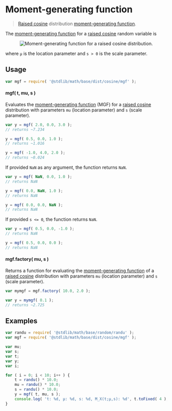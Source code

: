 # Moment-generating function

> [Raised cosine][cosine-distribution] distribution [moment-generating function][mgf].

<section class="intro">

The [moment-generating function][mgf] for a [raised cosine][cosine-distribution] random variable is

<!-- <equation class="equation" label="eq:cosine_mgf" align="center" raw="M_X(t) := \mathbb{E}\!\left[e^{tX}\right] = \frac{ \pi^{2} \sinh(st) }{ st(\pi^{2}+s^{2}t^{2}) } \,e^{\mu t}" alt="Moment-generating function for a raised cosine distribution."> -->

<div class="equation" align="center" data-raw-text="M_X(t) := \mathbb{E}\!\left[e^{tX}\right] = \frac{ \pi^{2} \sinh(st) }{ st(\pi^{2}+s^{2}t^{2}) } \,e^{\mu t}" data-equation="eq:cosine_mgf">
    <img src="https://cdn.rawgit.com/stdlib-js/stdlib/15a1a60070db1b591d75f6b110e0e8387e550637/lib/node_modules/@stdlib/math/base/dist/cosine/mgf/docs/img/equation_cosine_mgf.svg" alt="Moment-generating function for a raised cosine distribution.">
    <br>
</div>

<!-- </equation> -->

where `μ` is the location parameter and `s > 0` is the scale parameter.

</section>

<!-- /.intro -->

<section class="usage">

## Usage

```javascript
var mgf = require( '@stdlib/math/base/dist/cosine/mgf' );
```

#### mgf( t, mu, s )

Evaluates the [moment-generating function][mgf] (MGF) for a [raised cosine][cosine-distribution] distribution with parameters `mu` (location parameter) and `s` (scale parameter).

```javascript
var y = mgf( 2.0, 0.0, 3.0 );
// returns ~7.234

y = mgf( 0.5, 0.0, 1.0 );
// returns ~1.016

y = mgf( -1.0, 4.0, 2.0 );
// returns ~0.024
```

If provided `NaN` as any argument, the function returns `NaN`.

```javascript
var y = mgf( NaN, 0.0, 1.0 );
// returns NaN

y = mgf( 0.0, NaN, 1.0 );
// returns NaN

y = mgf( 0.0, 0.0, NaN );
// returns NaN
```

If provided `s <= 0`, the function returns `NaN`.

```javascript
var y = mgf( 0.5, 0.0, -1.0 );
// returns NaN

y = mgf( 0.5, 0.0, 0.0 );
// returns NaN
```

#### mgf.factory( mu, s )

Returns a function for evaluating the [moment-generating function][mgf] of a [raised cosine][cosine-distribution] distribution with parameters `mu` (location parameter) and `s` (scale parameter).

```javascript
var mymgf = mgf.factory( 10.0, 2.0 );

var y = mymgf( 0.1 );
// returns ~2.725
```

</section>

<!-- /.usage -->

<section class="examples">

## Examples

```javascript
var randu = require( '@stdlib/math/base/random/randu' );
var mgf = require( '@stdlib/math/base/dist/cosine/mgf' );

var mu;
var s;
var t;
var y;
var i;

for ( i = 0; i < 10; i++ ) {
    t = randu() * 10.0;
    mu = randu() * 10.0;
    s = randu() * 10.0;
    y = mgf( t, mu, s );
    console.log( 't: %d, µ: %d, s: %d, M_X(t;µ,s): %d', t.toFixed( 4 ), mu.toFixed( 4 ), s.toFixed( 4 ), y.toFixed( 4 ) );
}
```

</section>

<!-- /.examples -->

<section class="links">

[cosine-distribution]: https://en.wikipedia.org/wiki/Raised_cosine_distribution

[mgf]: https://en.wikipedia.org/wiki/Moment-generating_function

</section>

<!-- /.links -->
